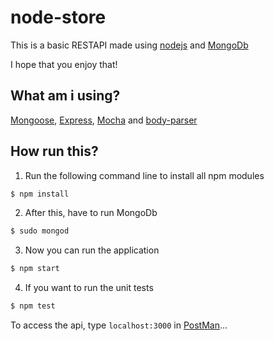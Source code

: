 # node-store
This is a basic RESTAPI made using [nodejs](https://nodejs.org/en/) and [MongoDb](https://www.mongodb.com/)

I hope that you enjoy that!

## What am i using?

[Mongoose](http://mongoosejs.com/), [Express](https://expressjs.com/), [Mocha](https://mochajs.org/) and [body-parser](https://github.com/expressjs/body-parser)


## How run this?

1. Run the following command line to install all npm modules

  ```sh
  $ npm install
  ```
2. After this, have to run MongoDb

  ```sh
  $ sudo mongod
  ```
3. Now you can run the application

  ```sh
  $ npm start
  ```
4. If you want to run the unit tests

  ```sh
  $ npm test
  ```


To access the api, type `localhost:3000` in [PostMan](https://www.getpostman.com/)...
